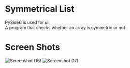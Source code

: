 # Symmetrical List
PySide6 is used for ui\
A program that checks whether an array is symmetric or not
# Screen Shots
![Screenshot (16)](https://user-images.githubusercontent.com/88179607/138000385-f980fe72-d25e-49d7-8095-788ae8be871a.png)
![Screenshot (17)](https://user-images.githubusercontent.com/88179607/138000398-39af803d-aa9e-4c76-aff6-7b2e91a958b3.png)
